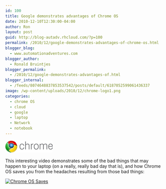 ```yaml
---
id: 100
title: Google demonstrates advantages of Chrome OS
date: 2010-12-10T12:30:00-04:00
author: Ron
layout: post
guid: http://blog-autadv.rhcloud.com/?p=100
permalink: /2010/12/google-demonstrates-advantages-of-chrome-os.html
blogger_blog:
  - www.automationadventures.com
blogger_author:
  - Ronald Bruintjes
blogger_permalink:
  - /2010/12/google-demonstrates-advantages-of.html
blogger_internal:
  - /feeds/8074648837853537542/posts/default/6187052599061436337
image: /wp-content/uploads/2010/12/chrome-logo1.png
categories:
  - chrome OS
  - cloud
  - google
  - laptop
  - Network
  - notebook
---
```

![](/wp-content/uploads/2010/12/chrome-logo1.png)

This interesting video demonstrates some of the bad things that may happen to your laptop (on a really, really bad day that is), and how Chrome OS saves you from the headaches resulting from those bad things:

[![Chrome OS Saves](http://img.youtube.com/vi/YrdTOABw_IE/0.jpg)](https://youtu.be/YrdTOABw_IE)
